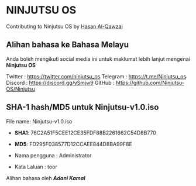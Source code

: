 # NINJUTSU OS

Contributing to Ninjutsu OS by [Hasan Al-Qawzai](https://www.linkedin.com/in/alqawzai/)

## Alihan bahasa ke Bahasa Melayu

Anda boleh mengikuti social media ini untuk maklumat lebih lanjut mengenai **Ninjutsu OS**

Twitter : https://twitter.com/ninjutsu_os
Telegram : https://t.me/Ninjutsu_os
Discord : https://discord.gg/ySmjw9
GitHub : https://github.com/Ninjutsu-OS/Ninjutsu

## SHA-1 hash/MD5 untuk **Ninjutsu-v1.0.iso**

File name: Ninjutsu-v1.0.iso

* **SHA1**: 76C2A51F5CEE12CE35FDF88B2261662C54D8B770
* **MD5**: FD295F038577D12CCAEE844D8BA99F8E

* Nama pengguna : Administrator
* Kata Laluan : toor

Alihan bahasa oleh **_Adani Kamal_**

